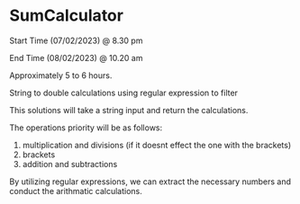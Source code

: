 # SumCalculator

Start Time (07/02/2023) @ 8.30 pm

End Time (08/02/2023) @ 10.20 am  

Approximately 5 to 6 hours.

String to double calculations using regular expression to filter

This solutions will take a string input and return the calculations.

The operations priority will be as follows:

1. multiplication and divisions (if it doesnt effect the one with the brackets)
2. brackets
3. addition and subtractions

By utilizing regular expressions, we can extract the necessary numbers and conduct the arithmatic calculations.
